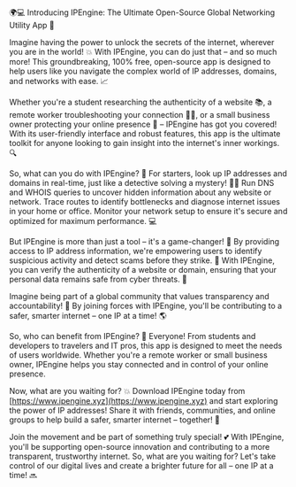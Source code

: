 🌍💻 Introducing IPEngine: The Ultimate Open-Source Global Networking Utility App 🚀

Imagine having the power to unlock the secrets of the internet, wherever you are in the world! 💥 With IPEngine, you can do just that – and so much more! This groundbreaking, 100% free, open-source app is designed to help users like you navigate the complex world of IP addresses, domains, and networks with ease. 📈

Whether you're a student researching the authenticity of a website 📚, a remote worker troubleshooting your connection 🏃‍♀️, or a small business owner protecting your online presence 👥 – IPEngine has got you covered! With its user-friendly interface and robust features, this app is the ultimate toolkit for anyone looking to gain insight into the internet's inner workings. 🔍

So, what can you do with IPEngine? 🤔 For starters, look up IP addresses and domains in real-time, just like a detective solving a mystery! 👮‍♀️ Run DNS and WHOIS queries to uncover hidden information about any website or network. Trace routes to identify bottlenecks and diagnose internet issues in your home or office. Monitor your network setup to ensure it's secure and optimized for maximum performance. 💻

But IPEngine is more than just a tool – it's a game-changer! 🔴 By providing access to IP address information, we're empowering users to identify suspicious activity and detect scams before they strike. 🚫 With IPEngine, you can verify the authenticity of a website or domain, ensuring that your personal data remains safe from cyber threats. 💯

Imagine being part of a global community that values transparency and accountability! 👥 By joining forces with IPEngine, you'll be contributing to a safer, smarter internet – one IP at a time! 🌎

So, who can benefit from IPEngine? 🤝 Everyone! From students and developers to travelers and IT pros, this app is designed to meet the needs of users worldwide. Whether you're a remote worker or small business owner, IPEngine helps you stay connected and in control of your online presence.

Now, what are you waiting for? 💥 Download IPEngine today from [https://www.ipengine.xyz](https://www.ipengine.xyz) and start exploring the power of IP addresses! Share it with friends, communities, and online groups to help build a safer, smarter internet – together! 🌟

Join the movement and be part of something truly special! 💕 With IPEngine, you'll be supporting open-source innovation and contributing to a more transparent, trustworthy internet. So, what are you waiting for? Let's take control of our digital lives and create a brighter future for all – one IP at a time! 🔜